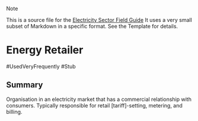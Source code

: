 > [!NOTE] 
> This is a source file for the [Electricity Sector Field Guide](https://grahamlea.github.io/Electricity-Sector-Field-Guide/)
> It uses a very small subset of Markdown in a specific format. See the Template for details.

# Energy Retailer
#UsedVeryFrequently
#Stub


## Summary

Organisation in an electricity market that has a commercial relationship with consumers.
Typically responsible for retail [tariff]-setting, metering, and billing.

